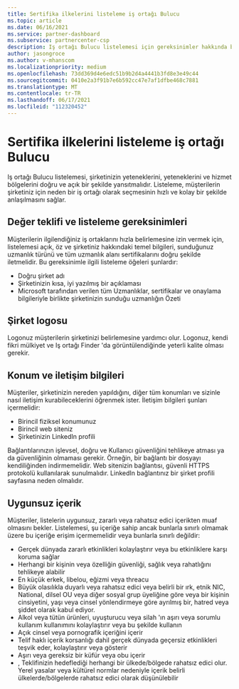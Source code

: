 ```yaml
---
title: Sertifika ilkelerini listeleme iş ortağı Bulucu
ms.topic: article
ms.date: 06/16/2021
ms.service: partner-dashboard
ms.subservice: partnercenter-csp
description: Iş ortağı Bulucu listelemesi için gereksinimler hakkında bilgi edinin.
author: jasongroce
ms.author: v-mhanscom
ms.localizationpriority: medium
ms.openlocfilehash: 73dd369d4e6edc51b9b2d4a4441b3fd8e3e49c44
ms.sourcegitcommit: 0410e2a3f91b7e6b592cc47e7af1dfbe468c7881
ms.translationtype: MT
ms.contentlocale: tr-TR
ms.lasthandoff: 06/17/2021
ms.locfileid: "112320452"
---
```

# <a name="partner-finder-listing-certification-policies"></a>Sertifika ilkelerini listeleme iş ortağı Bulucu

Iş ortağı Bulucu listelemesi, şirketinizin yeteneklerini, yeteneklerini ve hizmet bölgelerini doğru ve açık bir şekilde yansıtmalıdır. Listeleme, müşterilerin şirketiniz için neden bir iş ortağı olarak seçmesinin hızlı ve kolay bir şekilde anlaşılmasını sağlar.

## <a name="value-proposition-and-listing-requirements"></a>Değer teklifi ve listeleme gereksinimleri

Müşterilerin ilgilendiğiniz iş ortaklarını hızla belirlemesine izin vermek için, listelemesi açık, öz ve şirketiniz hakkındaki temel bilgileri, sunduğunuz uzmanlık türünü ve tüm uzmanlık alanı sertifikalarını doğru şekilde iletmelidir. Bu gereksinimle ilgili listeleme öğeleri şunlardır:

- Doğru şirket adı
- Şirketinizin kısa, iyi yazılmış bir açıklaması
- Microsoft tarafından verilen tüm Uzmanlıklar, sertifikalar ve onaylama bilgileriyle birlikte şirketinizin sunduğu uzmanlığın Özeti

## <a name="company-logo"></a>Şirket logosu

Logonuz müşterilerin şirketinizi belirlemesine yardımcı olur. Logonuz, kendi fikri mülkiyet ve Iş ortağı Finder 'da görüntülendiğinde yeterli kalite olması gerekir.

## <a name="location-and-contact-information"></a>Konum ve iletişim bilgileri

Müşteriler, şirketinizin nereden yapıldığını, diğer tüm konumları ve sizinle nasıl iletişim kurabileceklerini öğrenmek ister. İletişim bilgileri şunları içermelidir:

- Birincil fiziksel konumunuz
- Birincil web siteniz
- Şirketinizin LinkedIn profili

Bağlantılarınızın işlevsel, doğru ve Kullanıcı güvenliğini tehlikeye atması ya da güvenliğinin olmaması gerekir. Örneğin, bir bağlantı bir dosyayı kendiliğinden indirmemelidir. Web sitenizin bağlantısı, güvenli HTTPS protokolü kullanılarak sunulmalıdır. LinkedIn bağlantınız bir şirket profili sayfasına neden olmalıdır.

## <a name="inappropriate-content"></a>Uygunsuz içerik

Müşteriler, listelerin uygunsuz, zararlı veya rahatsız edici içerikten muaf olmasını bekler. Listelemesi, şu içeriğe sahip ancak bunlarla sınırlı olmamak üzere bu içeriğe erişim içermemelidir veya bunlarla sınırlı değildir:

- Gerçek dünyada zararlı etkinlikleri kolaylaştırır veya bu etkinliklere karşı koruma sağlar
- Herhangi bir kişinin veya özelliğin güvenliği, sağlık veya rahatlığını tehlikeye alabilir
- En küçük erkek, libelou, eğizmi veya threacu
- Büyük olasılıkla duyarlı veya rahatsız edici veya belirli bir ırk, etnik NIC, National, dilsel OU veya diğer sosyal grup üyeliğine göre veya bir kişinin cinsiyetini, yaşı veya cinsel yönlendirmeye göre ayrılmış bir, hatred veya şiddet olarak kabul ediyor.
- Alkol veya tütün ürünleri, uyuşturucu veya silah 'ın aşırı veya sorumlu kullanım kullanımını kolaylaştırır veya bu şekilde kullanın
- Açık cinsel veya pornografik içeriğini içerir
- Telif haklı içerik korsanlığı dahil gerçek dünyada geçersiz etkinlikleri teşvik eder, kolaylaştırır veya gösterir
- Aşırı veya gereksiz bir küfür veya obu içerir
- , Teklifinizin hedeflediği herhangi bir ülkede/bölgede rahatsız edici olur. Yerel yasalar veya kültürel normlar nedeniyle içerik belirli ülkelerde/bölgelerde rahatsız edici olarak düşünülebilir
